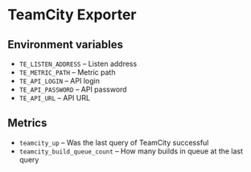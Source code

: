 # TeamCity Exporter

## Environment variables

* `TE_LISTEN_ADDRESS` – Listen address
* `TE_METRIC_PATH` – Metric path
* `TE_API_LOGIN` – API login
* `TE_API_PASSWORD` – API password
* `TE_API_URL` – API URL

## Metrics

* `teamcity_up` – Was the last query of TeamCity successful
* `teamcity_build_queue_count` – How many builds in queue at the last query
